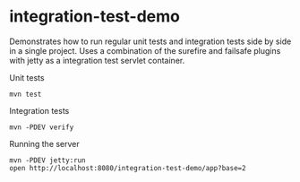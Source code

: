integration-test-demo
====

Demonstrates how to run regular unit tests and integration tests side by side in a single project.
Uses a combination of the surefire and failsafe plugins with jetty as a integration test servlet container.

Unit tests

    mvn test

Integration tests

    mvn -PDEV verify

Running the server

    mvn -PDEV jetty:run
    open http://localhost:8080/integration-test-demo/app?base=2
